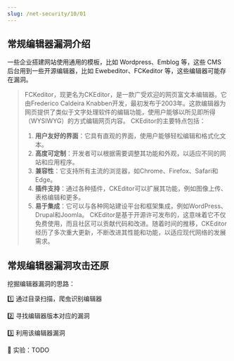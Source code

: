 ```yaml
---
slug: /net-security/10/01
---
```


## 常规编辑器漏洞介绍

一些企业搭建网站使用通用的模板，比如 Wordpress、Emblog 等，这些 CMS 后台用到一些开源编辑器，比如 Ewebeditor、FCKeditor 等，这些编辑器可能存在漏洞。


> FCKeditor，现更名为CKEditor，是一款广受欢迎的网页富文本编辑器。它由Frederico Caldeira Knabben开发，最初发布于2003年。这款编辑器为网页提供了类似于文字处理软件的编辑功能，使用户能够以所见即所得（WYSIWYG）的方式编辑网页内容。
> CKEditor的主要特点包括：
>
> 1. **用户友好的界面**：它具有直观的界面，使用户能够轻松编辑和格式化文本。
> 2. **高度可定制**：开发者可以根据需要调整其功能和外观，以适应不同的网站和应用程序。
> 3. **兼容性**：它支持所有主流的浏览器，如Chrome、Firefox、Safari和Edge。
> 4. **插件支持**：通过各种插件，CKEditor可以扩展其功能，例如图像上传、表格编辑和更多。
> 5. **易于集成**：它可以与各种网站建设平台和框架集成，例如WordPress、Drupal和Joomla。
> CKEditor是基于开源许可发布的，这意味着它不仅免费使用，而且社区可以贡献代码和改进。随着时间的推移，CKEditor经历了多次重大更新，不断改进其性能和功能，以适应现代网络的发展需求。

## 常规编辑器漏洞攻击还原

挖掘编辑器漏洞的思路：

1️⃣ 通过目录扫描，爬虫识别编辑器

2️⃣ 寻找编辑器版本对应的漏洞

3️⃣ 利用该编辑器漏洞



🍅 实验：TODO







